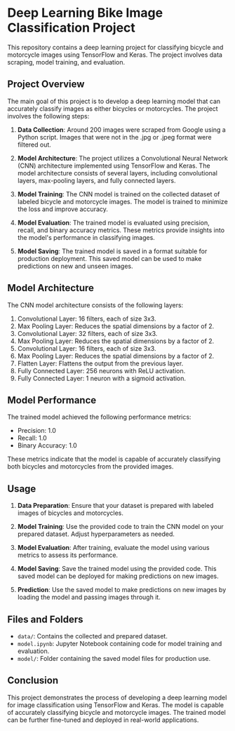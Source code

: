 # Deep Learning Bike Image Classification Project

This repository contains a deep learning project for classifying bicycle and motorcycle images using TensorFlow and Keras. The project involves data scraping, model training, and evaluation.

## Project Overview

The main goal of this project is to develop a deep learning model that can accurately classify images as either bicycles or motorcycles. The project involves the following steps:

1. **Data Collection**: Around 200 images were scraped from Google using a Python script. Images that were not in the .jpg or .jpeg format were filtered out.

2. **Model Architecture**: The project utilizes a Convolutional Neural Network (CNN) architecture implemented using TensorFlow and Keras. The model architecture consists of several layers, including convolutional layers, max-pooling layers, and fully connected layers.

3. **Model Training**: The CNN model is trained on the collected dataset of labeled bicycle and motorcycle images. The model is trained to minimize the loss and improve accuracy.

4. **Model Evaluation**: The trained model is evaluated using precision, recall, and binary accuracy metrics. These metrics provide insights into the model's performance in classifying images.

5. **Model Saving**: The trained model is saved in a format suitable for production deployment. This saved model can be used to make predictions on new and unseen images.

## Model Architecture

The CNN model architecture consists of the following layers:

1. Convolutional Layer: 16 filters, each of size 3x3.
2. Max Pooling Layer: Reduces the spatial dimensions by a factor of 2.
3. Convolutional Layer: 32 filters, each of size 3x3.
4. Max Pooling Layer: Reduces the spatial dimensions by a factor of 2.
5. Convolutional Layer: 16 filters, each of size 3x3.
6. Max Pooling Layer: Reduces the spatial dimensions by a factor of 2.
7. Flatten Layer: Flattens the output from the previous layer.
8. Fully Connected Layer: 256 neurons with ReLU activation.
9. Fully Connected Layer: 1 neuron with a sigmoid activation.

## Model Performance

The trained model achieved the following performance metrics:

- Precision: 1.0
- Recall: 1.0
- Binary Accuracy: 1.0

These metrics indicate that the model is capable of accurately classifying both bicycles and motorcycles from the provided images.

## Usage

1. **Data Preparation**: Ensure that your dataset is prepared with labeled images of bicycles and motorcycles.

2. **Model Training**: Use the provided code to train the CNN model on your prepared dataset. Adjust hyperparameters as needed.

3. **Model Evaluation**: After training, evaluate the model using various metrics to assess its performance.

4. **Model Saving**: Save the trained model using the provided code. This saved model can be deployed for making predictions on new images.

5. **Prediction**: Use the saved model to make predictions on new images by loading the model and passing images through it.

## Files and Folders

- `data/`: Contains the collected and prepared dataset.
- `model.ipynb`: Jupyter Notebook containing code for model training and evaluation.
- `model/`: Folder containing the saved model files for production use.

## Conclusion

This project demonstrates the process of developing a deep learning model for image classification using TensorFlow and Keras. The model is capable of accurately classifying bicycle and motorcycle images. The trained model can be further fine-tuned and deployed in real-world applications.

